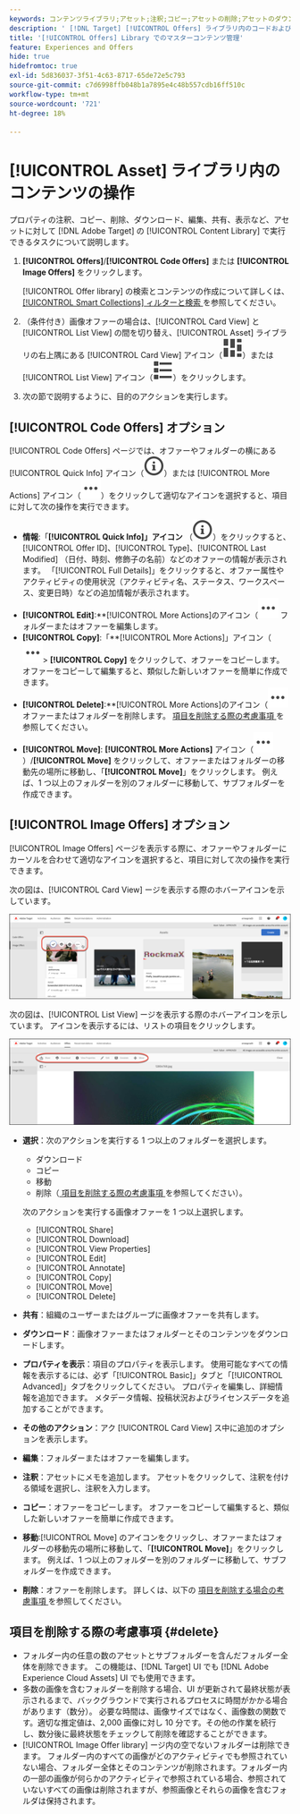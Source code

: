 ```yaml
---
keywords: コンテンツライブラリ;アセット;注釈;コピー;アセットの削除;アセットのダウンロード;コンテンツの編集;カードの共有;コンテンツプロパティの表示
description: ' [!DNL Target] [!UICONTROL Offers] ライブラリ内のコードおよび画像オファーを整理および最適化するプロセスをマスターします。'
title: '[!UICONTROL Offers] Library でのマスターコンテンツ管理'
feature: Experiences and Offers
hide: true
hidefromtoc: true
exl-id: 5d836037-3f51-4c63-8717-65de72e5c793
source-git-commit: c7d6998ffb048b1a7895e4c48b557cdb16ff510c
workflow-type: tm+mt
source-wordcount: '721'
ht-degree: 18%

---
```


# [!UICONTROL Asset] ライブラリ内のコンテンツの操作

プロパティの注釈、コピー、削除、ダウンロード、編集、共有、表示など、アセットに対して [!DNL Adobe Target] の [!UICONTROL Content Library] で実行できるタスクについて説明します。

1. **[!UICONTROL Offers]**/**[!UICONTROL Code Offers]** または **[!UICONTROL Image Offers]** をクリックします。

   [!UICONTROL Offer library] の検索とコンテンツの作成について詳しくは、[[!UICONTROL Smart Collections] ィルターと検索 ](/help/main/c-experiences/c-manage-content/filter-and-search-content.md#concept_3B59B8F025BF4CEA82ECC5199D365276) を参照してください。

1. （条件付き）画像オファーの場合は、[!UICONTROL Card View] と [!UICONTROL List View] の間を切り替え、[!UICONTROL Asset] ライブラリの右上隅にある [!UICONTROL Card View] アイコン（![ カード表示アイコン ](/help/main/assets/icons/ViewCard.svg)）または [!UICONTROL List View] アイコン（![ リスト表示アイコン ](/help/main/assets/icons/ViewList.svg)）をクリックします。

1. 次の節で説明するように、目的のアクションを実行します。

## [!UICONTROL Code Offers] オプション

[!UICONTROL Code Offers] ページでは、オファーやフォルダーの横にある [!UICONTROL Quick Info] アイコン（![ クイック情報アイコン ](/help/main/assets/icons/InfoOutline.svg)）または [!UICONTROL More Actions] アイコン（![ その他のアクション アイコン ](/help/main/assets/icons/MoreSmallList.svg)）をクリックして適切なアイコンを選択すると、項目に対して次の操作を実行できます。

* **情報**:「**[!UICONTROL Quick Info]」アイコン** （![ クイック情報アイコン ](/help/main/assets/icons/InfoOutline.svg)）をクリックすると、[!UICONTROL Offer ID]、[!UICONTROL Type]、[!UICONTROL Last Modified] （日付、時刻、修飾子の名前）などのオファーの情報が表示されます。 「[!UICONTROL Full Details]」をクリックすると、オファー属性やアクティビティの使用状況（アクティビティ名、ステータス、ワークスペース、変更日時）などの追加情報が表示されます。
* **[!UICONTROL Edit]**:**[!UICONTROL More Actions]のアイコン（![ その他のアクション**）/**[!UICONTROL Edit]** をクリックして ](/help/main/assets/icons/MoreSmallList.svg) フォルダーまたはオファーを編集します。
* **[!UICONTROL Copy]**:「**[!UICONTROL More Actions]」アイコン（![ その他のアクション**） ](/help/main/assets/icons/MoreSmallList.svg)> **[!UICONTROL Copy]** をクリックして、オファーをコピーします。 オファーをコピーして編集すると、類似した新しいオファーを簡単に作成できます。
* **[!UICONTROL Delete]**:**[!UICONTROL More Actions]のアイコン（![ その他のアクション**）/**[!UICONTROL Delete]** をクリックして ](/help/main/assets/icons/MoreSmallList.svg) オファーまたはフォルダーを削除します。 [ 項目を削除する際の考慮事項 ](#delete) を参照してください。
* **[!UICONTROL Move]**: **[!UICONTROL More Actions]** アイコン（![ その他のアクション アイコン ](/help/main/assets/icons/MoreSmallList.svg)）/**[!UICONTROL Move]** をクリックして、オファーまたはフォルダーの移動先の場所に移動し、「**[!UICONTROL Move]**」をクリックします。 例えば、1 つ以上のフォルダーを別のフォルダーに移動して、サブフォルダーを作成できます。

## [!UICONTROL Image Offers] オプション

[!UICONTROL Image Offers] ページを表示する際に、オファーやフォルダーにカーソルを合わせて適切なアイコンを選択すると、項目に対して次の操作を実行できます。

次の図は、[!UICONTROL Card View] ージを表示する際のホバーアイコンを示しています。

![ カード表示の場合は、画像オファータブにアイコンを合わせる ](/help/main/c-experiences/c-manage-content/assets/image-offers-hover-icons-new.png)

次の図は、[!UICONTROL List View] ージを表示する際のホバーアイコンを示しています。 アイコンを表示するには、リストの項目をクリックします。

![ リスト表示の場合は、「画像オファー」タブにポインタを合わせます ](/help/main/c-experiences/c-manage-content/assets/list-view-hover-new.png)

* **選択**：次のアクションを実行する 1 つ以上のフォルダーを選択します。

   * ダウンロード
   * コピー
   * 移動
   * 削除（[ 項目を削除する際の考慮事項 ](#delete) を参照してください）。

  次のアクションを実行する画像オファーを 1 つ以上選択します。

   * [!UICONTROL Share]
   * [!UICONTROL Download]
   * [!UICONTROL View Properties]
   * [!UICONTROL Edit]
   * [!UICONTROL Annotate]
   * [!UICONTROL Copy]
   * [!UICONTROL Move]
   * [!UICONTROL Delete]


* **共有**：組織のユーザーまたはグループに画像オファーを共有します。
* **ダウンロード**：画像オファーまたはフォルダーとそのコンテンツをダウンロードします。
* **プロパティを表示**：項目のプロパティを表示します。 使用可能なすべての情報を表示するには、必ず「[!UICONTROL Basic]」タブと「[!UICONTROL Advanced]」タブをクリックしてください。 プロパティを編集し、詳細情報を追加できます。 メタデータ情報、投稿状況およびライセンスデータを追加することができます。
* **その他のアクション**：アク [!UICONTROL Card View] ス中に追加のオプションを表示します。
* **編集**：フォルダーまたはオファーを編集します。
* **注釈**：アセットにメモを追加します。 アセットをクリックして、注釈を付ける領域を選択し、注釈を入力します。
* **コピー**：オファーをコピーします。 オファーをコピーして編集すると、類似した新しいオファーを簡単に作成できます。
* **移動**:[!UICONTROL Move] のアイコンをクリックし、オファーまたはフォルダーの移動先の場所に移動して、「**[!UICONTROL Move]**」をクリックします。 例えば、1 つ以上のフォルダーを別のフォルダーに移動して、サブフォルダーを作成できます。
* **削除**：オファーを削除します。 詳しくは、以下の [ 項目を削除する場合の考慮事項 ](#delete) を参照してください。

## 項目を削除する際の考慮事項 {#delete}

* フォルダー内の任意の数のアセットとサブフォルダーを含んだフォルダー全体を削除できます。 この機能は、[!DNL Target] UI でも [!DNL Adobe Experience Cloud Assets] UI でも使用できます。
* 多数の画像を含むフォルダーを削除する場合、UI が更新されて最終状態が表示されるまで、バックグラウンドで実行されるプロセスに時間がかかる場合があります（数分）。 必要な時間は、画像サイズではなく、画像数の関数です。適切な推定値は、2,000 画像に対し 10 分です。その他の作業を続行し、数分後に最終状態をチェックして削除を確認することができます。
* [!UICONTROL Image Offer library] ージ内の空でないフォルダーは削除できます。 フォルダー内のすべての画像がどのアクティビティでも参照されていない場合、フォルダー全体とそのコンテンツが削除されます。フォルダー内の一部の画像が何らかのアクティビティで参照されている場合、参照されていないすべての画像は削除されますが、参照画像とそれらの画像を含むフォルダは保持されます。
